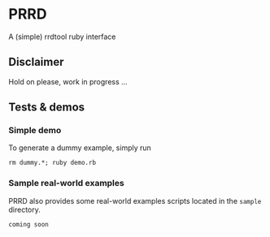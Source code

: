 # PRRD

A (simple) rrdtool ruby interface

## Disclaimer

Hold on please, work in progress ...

## Tests & demos

### Simple demo

To generate a dummy example, simply run

    rm dummy.*; ruby demo.rb

### Sample real-world examples

PRRD also provides some real-world examples scripts located in the `sample` directory.

    coming soon
